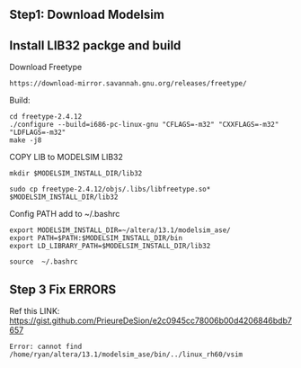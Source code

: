 ## Step1: Download Modelsim

## Install LIB32 packge and build 
Download Freetype
```
https://download-mirror.savannah.gnu.org/releases/freetype/
```
Build:
```
cd freetype-2.4.12
./configure --build=i686-pc-linux-gnu "CFLAGS=-m32" "CXXFLAGS=-m32" "LDFLAGS=-m32"
make -j8
```
COPY LIB to MODELSIM LIB32
```
mkdir $MODELSIM_INSTALL_DIR/lib32

sudo cp freetype-2.4.12/objs/.libs/libfreetype.so* $MODELSIM_INSTALL_DIR/lib32
```
Config PATH
add to ~/.bashrc
```
export MODELSIM_INSTALL_DIR=~/altera/13.1/modelsim_ase/
export PATH=$PATH:$MODELSIM_INSTALL_DIR/bin
export LD_LIBRARY_PATH=$MODELSIM_INSTALL_DIR/lib32

```
```
source  ~/.bashrc
```
## Step 3 Fix ERRORS

Ref this LINK: https://gist.github.com/PrieureDeSion/e2c0945cc78006b00d4206846bdb7657
```
Error: cannot find /home/ryan/altera/13.1/modelsim_ase/bin/../linux_rh60/vsim
```

```
```